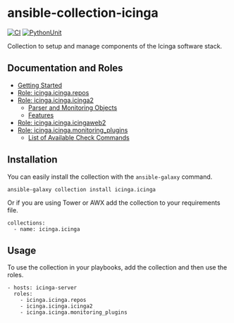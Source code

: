 # ansible-collection-icinga

[![CI](https://github.com/Icinga/ansible-collection-icinga/workflows/Build/badge.svg?event=push)](https://github.com/Icinga/ansible-collection-icinga/actions/workflows/build.yml/badge.svg)
[![PythonUnit](https://github.com/Icinga/ansible-collection-icinga/workflows/Python%20Unittest/badge.svg?event=push)](https://github.com/Icinga/ansible-collection-icinga/actions/workflows/python-test.yml/badge.svg)

Collection to setup and manage components of the Icinga software stack.

## Documentation and Roles
* [Getting Started](doc/getting-started.md)
* [Role: icinga.icinga.repos](doc/role-repos/role-repos.md)
* [Role: icinga.icinga.icinga2](doc/role-icinga2/role-icinga2.md)
  * [Parser and Monitoring Objects](doc/role-icinga2/objects.md)
  * [Features](doc/role-icinga2/features.md)
* [Role: icinga.icinga.icingaweb2](doc/role-icingaweb2/role-icingaweb2.md)
* [Role: icinga.icinga.monitoring_plugins](doc/role-monitoring_plugins/role-monitoring_plugins.md)
  * [List of Available Check Commands](doc/role-monitoring_plugins/check_command_list.md)


## Installation

You can easily install the collection with the `ansible-galaxy` command.

```
ansible-galaxy collection install icinga.icinga
```

Or if you are using Tower or AWX add the collection to your requirements file.

```
collections:
  - name: icinga.icinga
```

## Usage

To use the collection in your playbooks, add the collection and then use the roles.

```
- hosts: icinga-server
  roles:
    - icinga.icinga.repos
    - icinga.icinga.icinga2
    - icinga.icinga.monitoring_plugins
```
